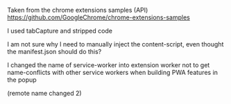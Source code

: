 Taken from the chrome extensions samples (API)
https://github.com/GoogleChrome/chrome-extensions-samples

I used tabCapture and stripped code

I am not sure why I need to manually inject the content-script, even thought the manifest.json should do this?

I changed the name of service-worker into extension worker not to get name-conflicts with other service workers when building PWA features in the popup

(remote name changed  2)
